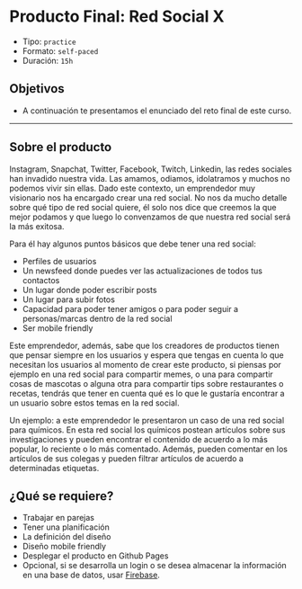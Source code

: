 # Producto Final: Red Social X

- Tipo: `practice`
- Formato: `self-paced`
- Duración: `15h`

## Objetivos

- A continuación te presentamos el enunciado del reto final de este curso.

***

## Sobre el producto

Instagram, Snapchat, Twitter, Facebook, Twitch, Linkedin, las redes sociales han
invadido nuestra vida. Las amamos, odiamos, idolatramos y muchos no podemos
vivir sin ellas. Dado este contexto, un emprendedor muy visionario nos ha
encargado crear una red social. No nos da mucho detalle sobre qué tipo de red
social quiere, él solo nos dice que creemos la que mejor podamos y que luego lo
convenzamos de que nuestra red social será la más exitosa.

Para él hay algunos puntos básicos que debe tener una red social:

- Perfiles de usuarios
- Un newsfeed donde puedes ver las actualizaciones de todos tus contactos
- Un lugar donde poder escribir posts
- Un lugar para subir fotos
- Capacidad para poder tener amigos o para poder seguir a personas/marcas dentro de la red social
- Ser mobile friendly

Este emprendedor, además, sabe que los creadores de productos tienen que pensar
siempre en los usuarios y espera que tengas en cuenta lo que necesitan los
usuarios al momento de crear este producto, si piensas por ejemplo en una red
social para compartir memes, o una para compartir cosas de mascotas o alguna
otra para compartir tips sobre restaurantes o recetas, tendrás que tener en
cuenta qué es lo que le gustaría encontrar a un usuario sobre estos temas en la
red social.

Un ejemplo: a este emprendedor le presentaron un caso de una red social para
químicos. En esta red social los químicos postean artículos sobre sus
investigaciones y pueden encontrar el contenido de acuerdo a lo más popular, lo
reciente o lo más comentado. Además, pueden comentar en los artículos de sus
colegas y pueden filtrar artículos de acuerdo a determinadas etiquetas.

## ¿Qué se requiere?

- Trabajar en parejas
- Tener una planificación
- La definición del diseño
- Diseño mobile friendly
- Desplegar el producto en Github Pages
- Opcional, si se desarrolla un login o se desea almacenar la información en una
  base de datos, usar [Firebase](https://firebase.google.com/).
